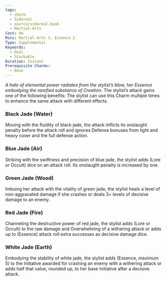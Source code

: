 ```yaml
---
tags:
  - charm
  - Sidereal
  - source/sidereal-book
  - Martial-Arts
Cost: 4m
Mins: Martial Arts 3, Essence 3
Type: Supplemental
Keywords:
  - Dual
  - Stackable
Duration: Instant
Prerequisite Charms:
  - None
---
```

*A halo of elemental power radiates from the stylist’s blow, her Essence embodying the rarefied substance of Creation.*
The stylist’s attack gains one of the following benefits: 
The stylist can use this Charm multiple times to enhance the same attack with different effects.
### Black Jade (Water)
Moving with the fluidity of black jade, the attack inflicts its onslaught penalty before the attack roll and ignores Defense bonuses from light and heavy cover and the full defense action.
### Blue Jade (Air)
Striking with the swiftness and precision of blue jade, the stylist adds (Lore or Occult) dice on an attack roll. Its onslaught penalty is increased by one.
### Green Jade (Wood)
Imbuing her attack with the vitality of green jade, the stylist heals a level of non-aggravated damage if she crashes or deals 3+ levels of decisive damage to an enemy. 
### Red Jade (Fire)
Channeling the destructive power of red jade, the stylist adds (Lore or Occult) to the raw damage and Overwhelming of a withering attack or adds up to (Essence) attack roll extra successes as decisive damage dice. 
### White Jade (Earth)
Embodying the stability of white jade, the stylist adds (Essence, maximum 5) to the Initiative awarded for crashing an enemy with a withering attack or adds half that value, rounded up, to her base Initiative after a decisive attack.